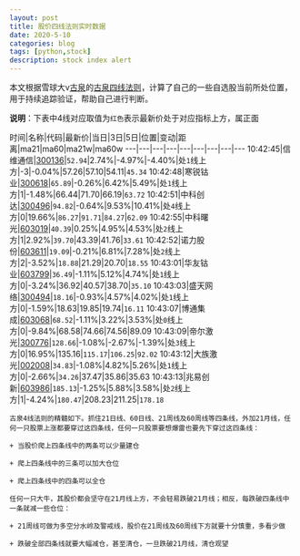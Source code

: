 ```yaml
---
layout: post
title: 股价四线法则实时数据
date: 2020-5-10
categories: blog
tags: [python,stock]
description: stock index alert
---
```



本文根据雪球大v[古泉](https://xueqiu.com/u/7148646888)的[古泉四线法则](https://xueqiu.com/7148646888/130498192)，计算了自己的一些自选股当前所处位置，用于持续追踪验证，帮助自己进行判断。

**说明**：下表中4线对应取值为`红色`表示最新价处于对应指标上方，属正面

时间|名称|代码|最新价|当日|3日|5日|位置|变动|距离|ma21|ma60|ma21w|ma60w
---|---|---|---|---|---|---|---|---
10:42:45|信维通信|[300136](https://xueqiu.com/S/SZ300136)|`52.94`|2.74%|-4.97%|-4.40%|处`1`线上方|-3|-0.04%|57.26|57.10|54.11|`45.34`
10:42:48|寒锐钴业|[300618](https://xueqiu.com/S/SZ300618)|`65.89`|-0.26%|6.42%|5.49%|处`1`线上方|1|-1.48%|66.44|71.70|66.19|`63.72`
10:42:51|中科创达|[300496](https://xueqiu.com/S/SZ300496)|`94.82`|-0.64%|9.53%|10.41%|处`4`线上方|0|19.66%|`86.27`|`91.71`|`84.27`|`62.09`
10:42:55|中科曙光|[603019](https://xueqiu.com/S/SH603019)|`40.39`|0.25%|4.95%|4.53%|处`2`线上方|1|2.92%|`39.70`|43.39|41.76|`33.61`
10:42:52|诺力股份|[603611](https://xueqiu.com/S/SH603611)|`19.09`|-0.21%|6.81%|7.28%|处`2`线上方|2|-3.52%|`18.88`|21.29|20.70|`18.55`
10:43:01|华友钴业|[603799](https://xueqiu.com/S/SH603799)|`36.49`|-1.11%|5.12%|4.74%|处`1`线上方|0|-3.24%|36.92|40.57|38.70|`35.10`
10:43:03|盛天网络|[300494](https://xueqiu.com/S/SZ300494)|`18.16`|-0.93%|4.57%|4.02%|处`1`线上方|0|-1.59%|18.63|19.85|19.74|`16.11`
10:43:07|博通集成|[603068](https://xueqiu.com/S/SH603068)|`68.52`|-1.11%|3.22%|3.53%|处`0`线上方|0|-9.84%|68.58|74.66|74.56|89.09
10:43:09|帝尔激光|[300776](https://xueqiu.com/S/SZ300776)|`128.66`|-1.08%|-2.67%|-1.39%|处`3`线上方|0|16.95%|135.16|`115.17`|`106.25`|`92.02`
10:43:12|大族激光|[002008](https://xueqiu.com/S/SZ002008)|`34.83`|-1.08%|4.82%|5.26%|处`1`线上方|0|-2.66%|`34.26`|37.47|35.86|35.63
10:43:13|兆易创新|[603986](https://xueqiu.com/S/SH603986)|`185.13`|-1.25%|5.88%|3.58%|处`2`线上方|1|-4.24%|`180.47`|208.23|211.25|`178.18`

```
古泉4线法则的精髓如下。抓住21日线、60日线、21周线及60周线等四条线，外加21月线，任何一只股票上涨都要穿过这四条线，任何一只股票要想爆雷也要先下穿过这四条线：

+ 当股价爬上四条线中的两条可以少量建仓

+ 爬上四条线中的三条可以加大仓位

+ 爬上四条线中的四条可以全仓

任何一只大牛，其股价都会坚守在21月线上方，不会轻易跌破21月线；相反，每跌破四条线中一条就减一些仓位：

+ 21周线可做为多空分水岭及警戒线，股价在21周线及60周线下方就要十分慎重，多看少做

+ 跌破全部四条线就要大幅减仓，甚至清仓，一旦跌破21月线，清仓观望
```